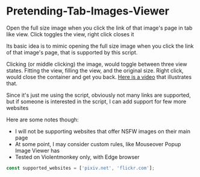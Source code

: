 # Pretending-Tab-Images-Viewer
Open the full size image when you click the link of that image's page in tab like view. Click toggles the view, right click closes it

Its basic idea is to mimic opening the full size image when you click the link of that image's page, that is supported by this script.

Clicking (or middle clicking) the image, would toggle between three view states. Fitting the view, filling the view, and the original size. Right click, would close the container and get you back. [Here is a video](https://streamable.com/9pj87x) that illustrates that.

Since it's just me using the script, obviously not many links are supported, but if someone is interested in the script, I can add support for few more websites

Here are some notes though:

* I will not be supporting websites that offer NSFW images on their main page
* At some point, I may consider custom rules, like Mouseover Popup Image Viewer has
* Tested on Violentmonkey only, with Edge browser


```JavaScript
const supported_websites = ['pixiv.net', 'flickr.com'];
```

